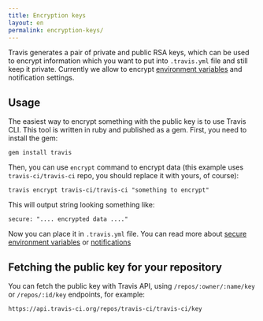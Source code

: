 ```yaml
---
title: Encryption keys
layout: en
permalink: encryption-keys/
---
```


Travis generates a pair of private and public RSA keys, which can be used
to encrypt information which you want to put into `.travis.yml` file and
still keep it private. Currently we allow to encrypt
[environment variables](/docs/user/build-configuration/#Secure-environment-variables)
and notification settings.

## Usage

The easiest way to encrypt something with the public key is to use Travis CLI.
This tool is written in ruby and published as a gem. First, you need to install
the gem:

```
gem install travis
```

Then, you can use `encrypt` command to encrypt data (this example uses
`travis-ci/travis-ci` repo, you should replace it with yours, of course):

```
travis encrypt travis-ci/travis-ci "something to encrypt"
```

This will output string looking something like:

```
secure: ".... encrypted data ...."
```

Now you can place it in `.travis.yml` file. You can read more about
[secure environment variables](/docs/user/build-configuration/#Secure-environment-variables)
or [notifications](/docs/user/notifications)

## Fetching the public key for your repository

You can fetch the public key with Travis API, using `/repos/:owner/:name/key` or
`/repos/:id/key` endpoints, for example:

```
https://api.travis-ci.org/repos/travis-ci/travis-ci/key
```
